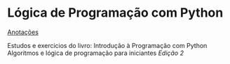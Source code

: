 # Lógica de Programação com Python
[Anotações]([https://www.notion.so/enthonyaraujo/L-gica-de-Programa-o-com-Python-6af3213f7f3e407ba88e5716569734fe](https://enthonyaraujo.notion.site/enthonyaraujo/L-gica-de-Programa-o-com-Python-6af3213f7f3e407ba88e5716569734fe))

Estudos e exercicios do livro: Introdução à Programação com Python Algoritmos e lógica de programação para iniciantes *Edição 2*
